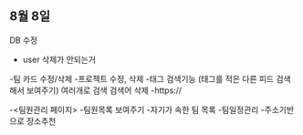 ## 8월 8일

DB 수정
- user 삭제가 안되는거

-팀 카드 수정/삭제
-프로젝트 수정, 삭제
-태그 검색기능
(태그를 적은 다른 피드 검색해서 보여주기)
여러개로 검색
검색어 삭제
-https://

-<팀원관리 페이지>
-팀원목록 보여주기
-자기가 속한 팀 목록
-팀일정관리
-주소기반으로 장소추천